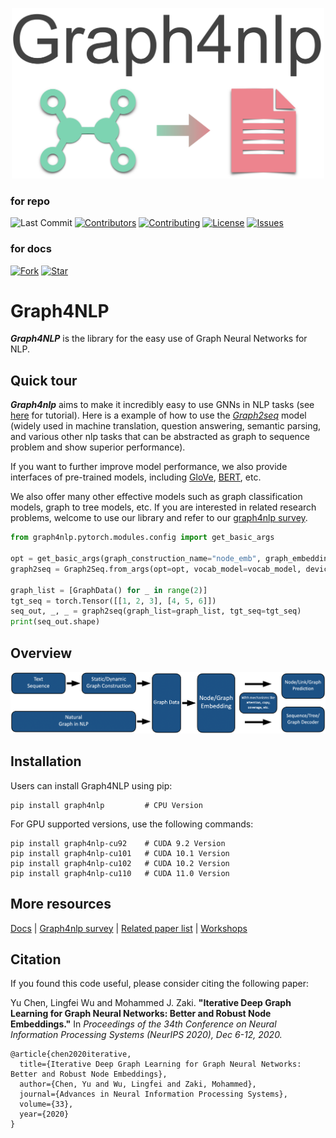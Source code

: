 <p align="center">
<img src="./imgs/logo_graph4nlp.png" width="500" class="center" alt="logo"/>
    <br/>
</p>


[license-image]:https://img.shields.io/badge/License-Apache%202.0-blue.svg
[license-url]:https://github.com/hugochan/IDGL/blob/master/LICENSE

[contributor-image]:https://img.shields.io/github/contributors/hugochan/IDGL
[contributor-url]:https://github.com/hugochan/IDGL/contributors

[contributing-image]:https://img.shields.io/badge/contributions-welcome-brightgreen.svg?style=flat
[contributing-url]:to_be_add

[issues-image]:https://img.shields.io/github/issues/hugochan/IDGL
[issues-url]:https://github.com/hugochan/IDGL/issues

[forks-image]:https://img.shields.io/github/forks/hugochan/IDGL?style=social
[forks-url]:https://github.com/hugochan/IDGL/fork

[stars-image]:https://img.shields.io/github/stars/hugochan/IDGL?style=social
[stars-url]:https://github.com/hugochan/IDGL/star

### for repo

![Last Commit](https://img.shields.io/github/last-commit/hugochan/IDGL)
[![Contributors][contributor-image]][contributor-url]
[![Contributing][contributing-image]][contributing-url]
[![License][license-image]][license-url]
[![Issues][issues-image]][issues-url]

### for docs
[![Fork][forks-image]][forks-url]
[![Star][stars-image]][stars-url]

# Graph4NLP

***Graph4NLP*** is the library for the easy use of Graph Neural Networks for NLP.

## Quick tour

***Graph4nlp*** aims to make it incredibly easy to use GNNs in NLP tasks (see [here](http://saizhuo.wang/g4nlp/index.html) for tutorial). Here is a example of how to use the [*Graph2seq*](http://saizhuo.wang/g4nlp/index.html) model (widely used in machine translation, question answering, semantic parsing, and various other nlp tasks that can be abstracted as graph to sequence problem and show superior performance). 

If you want to further improve model performance, we also provide interfaces of pre-trained models, including [GloVe](https://nlp.stanford.edu/pubs/glove.pdf), [BERT](https://arxiv.org/abs/1810.04805), etc.

We also offer many other effective models such as graph classification models, graph to tree models, etc. If you are interested in related research problems, welcome to use our library and refer to our [graph4nlp survey](to_be_add).

```python
from graph4nlp.pytorch.modules.config import get_basic_args

opt = get_basic_args(graph_construction_name="node_emb", graph_embedding_name="gat", decoder_name="stdrnn")
graph2seq = Graph2Seq.from_args(opt=opt, vocab_model=vocab_model, device=torch.device("cuda:0"))

graph_list = [GraphData() for _ in range(2)]
tgt_seq = torch.Tensor([[1, 2, 3], [4, 5, 6]])
seq_out, _, _ = graph2seq(graph_list=graph_list, tgt_seq=tgt_seq)
print(seq_out.shape) 
```

## Overview
<p align="center">
<img src="./imgs/graph4nlp_flow_v2.png" width="1000" class="center" alt="logo"/>
    <br/>
</p>

## Installation
Users can install Graph4NLP using pip:
```shell
pip install graph4nlp         # CPU Version
```

For GPU supported versions, use the following commands:
```shell
pip install graph4nlp-cu92    # CUDA 9.2 Version
pip install graph4nlp-cu101   # CUDA 10.1 Version
pip install graph4nlp-cu102   # CUDA 10.2 Version
pip install graph4nlp-cu110   # CUDA 11.0 Version
```
<!-- 
## Distributing this package
Currently releasing via PyPI is supported. An automated build and distributing shell script is `./build_and_upload_to_pypi.sh`.
You can directly run this script after proper configuration, which will be elaborated below.

### Build the package
To build the package, run `setup.py`. You need to specify whether the binary distribution file(wheel) or source code distribution(tgz)
is wanted. If you want to build the binary version, run
```shell
python setup.py bdist_wheel --universal
```
The `bdist_wheel` option is to say that the binary distribution of wheel file will be built. And the `--universal` option
means the wheel file will fit all platforms.

If you also want to package the source code for distribution, run
```shell
python setup.py sdist
```
Here `sdist` means source distribution. In `build_and_upload_to_pypi.sh` both options will be built. 

### Inside `setup.py`
#### Version 
Everytime the package is updated, a newer version number needs to be specified, otherwise the updated package
cannot be uploaded to PyPI. To update the version number, you need to change the `version` parameter in the `setup()`
  function call in `setup.py`
  
#### CUDA Compatibility
The only reason why we keep different packages for different CUDA versions is that DGL does so.
In fact our current implementation has nothing to do with CUDA since it is basically a Python frontend of DGL. 
However, CUDA version still needs to be specified in order to make the DGL dependency explicit. 

When running `setup.py`, you will be prompted to input the CUDA version. 
You may just input 'none' for a CPU distribution, otherwise you need to specify the version number explicitly, e.g. `10.2`. 
Then a prefix will be generated and appended to the package name, distinguishing among versions with different CUDA dependency.
For example `graph4nlp-cu101`.

Note that this is just a temporal solution for the distribution of the library.
This part needs to be optimized in the following releases.

### Uploading to PyPI
The `twine` python package is used for uploading the package to PyPI. To use it, first install it using pip:
```shell
pip install twine
```

Then you need to specify your credential, namely to authenticate your account that hosts Graph4NLP on PyPI.

Currently I am using my personal account (swangeh) to host this package and a dedicated account should be used in the future.
You can manually input your username and password everytime you upload the package to PyPI by running
```shell
twine upload dist/*
```
In this way there will be prompts to guide you. 
To save your time you can also generate a credential on PyPI and save it locally in `~/.pypirc`. 
For example inside your `~/.pypirc` it will be
```text
[pypi]
username = <your username>
password = <your password>
```
For details please refer to PyPI. -->

<!-- ### Putting them all together
Above is the decomposition of what's inside `build_and_upload_to_pypi.sh`.
You can just run this script to save your time for building and releasing the package. -->

## More resources

[Docs]() | [Graph4nlp survey]() | [Related paper list]() | [Workshops]()
## Citation

If you found this code useful, please consider citing the following paper:

Yu Chen, Lingfei Wu and Mohammed J. Zaki. **"Iterative Deep Graph Learning for Graph Neural Networks: Better and Robust Node Embeddings."** In *Proceedings of the 34th Conference on Neural Information Processing Systems (NeurIPS 2020), Dec 6-12, 2020.*


    @article{chen2020iterative,
      title={Iterative Deep Graph Learning for Graph Neural Networks: Better and Robust Node Embeddings},
      author={Chen, Yu and Wu, Lingfei and Zaki, Mohammed},
      journal={Advances in Neural Information Processing Systems},
      volume={33},
      year={2020}
    }